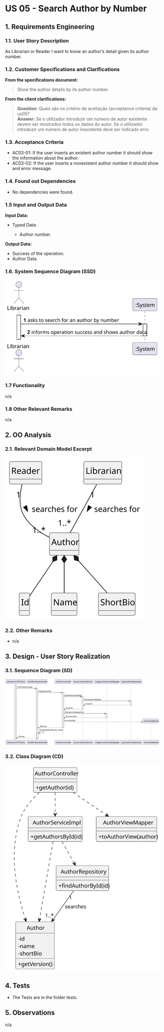 # US 05 - Search Author by Number

## 1. Requirements Engineering

### 1.1. User Story Description

As Librarian or Reader I want to know an author’s detail given its author number.

### 1.2. Customer Specifications and Clarifications

**From the specifications document:**

> Show the author details by its author number.

**From the client clarifications:**

> **Question:**
> Quais são os critério de aceitação (acceptance criteria) da us05? \
> **Answer:**
> Se o utilizador introduzir um número de autor existente devem 
> ser mostrados todos os dados do autor.
> Se o utilizador introduzir um número de autor inexistente deve 
> ser indicado erro.

### 1.3. Acceptance Criteria

- AC03-01: If the user inserts an existent author number it should show the information about the author.
- AC03-02: If the user inserts a nonexistent author number it should show and error message. 

### 1.4. Found out Dependencies

* No dependencies were found.

### 1.5 Input and Output Data

**Input Data:**

- Typed Data:

    - Author number.

**Output Data:**

- Success of the operation.
- Author Data.

### 1.6. System Sequence Diagram (SSD)

![US05-SSD](US05-SSD.svg)

### 1.7 Functionality

n/a

### 1.8 Other Relevant Remarks

n/a

## 2. OO Analysis

### 2.1. Relevant Domain Model Excerpt

![US05-DM](US05-DM.svg)

### 2.2. Other Remarks

- n/a

## 3. Design - User Story Realization

### 3.1. Sequence Diagram (SD)

![US05-SD](US05-SD.svg)

### 3.2. Class Diagram (CD)

![US05-CD](US05-CD.svg)

## 4. Tests

- The Tests are in the folder tests.

## 5. Observations

n/a